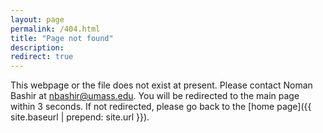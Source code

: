 ```yaml
---
layout: page
permalink: /404.html
title: "Page not found"
description: 
redirect: true
---
```


This webpage or the file does not exist at present. Please contact Noman Bashir at nbashir@umass.edu. You will be redirected to the main page within 3 seconds. If not redirected, please go back to the [home page]({{ site.baseurl | prepend: site.url }}).
